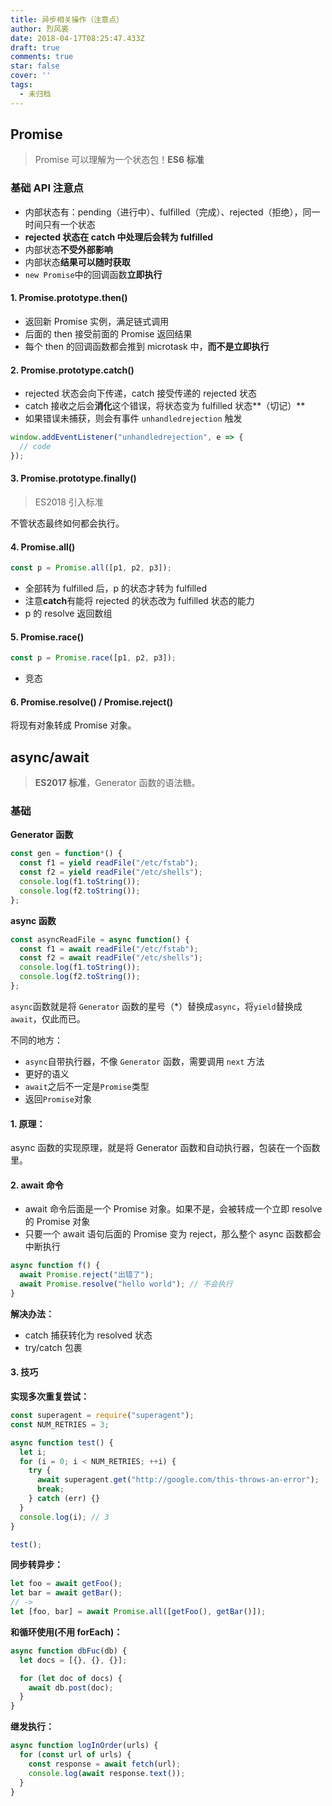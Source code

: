 ```yaml
---
title: 异步相关操作（注意点）
author: 烈风裘
date: 2018-04-17T08:25:47.433Z
draft: true
comments: true
star: false
cover: ''
tags:
  - 未归档
---
```


## Promise

> Promise 可以理解为一个状态包！**ES6 标准**

### 基础 API 注意点

* 内部状态有：pending（进行中）、fulfilled（完成）、rejected（拒绝），同一时间只有一个状态
* **rejected 状态在 catch 中处理后会转为 fulfilled**
* 内部状态**不受外部影响**
* 内部状态**结果可以随时获取**
* `new Promise`中的回调函数**立即执行**

#### 1. Promise.prototype.then()

* 返回新 Promise 实例，满足链式调用
* 后面的 then 接受前面的 Promise 返回结果
* 每个 then 的回调函数都会推到 microtask 中，**而不是立即执行**

#### 2. Promise.prototype.catch()

* rejected 状态会向下传递，catch 接受传递的 rejected 状态
* catch 接收之后会**消化**这个错误，将状态变为 fulfilled 状态**（切记）**
* 如果错误未捕获，则会有事件 `unhandledrejection` 触发

```js
window.addEventListener("unhandledrejection", e => {
  // code
});
```

#### 3. Promise.prototype.finally()

> ES2018 引入标准

不管状态最终如何都会执行。

#### 4. Promise.all()

```js
const p = Promise.all([p1, p2, p3]);
```

* 全部转为 fulfilled 后，p 的状态才转为 fulfilled
* 注意**catch**有能将 rejected 的状态改为 fulfilled 状态的能力
* p 的 resolve 返回数组

#### 5. Promise.race()

```js
const p = Promise.race([p1, p2, p3]);
```

* 竞态

#### 6. Promise.resolve() / Promise.reject()

将现有对象转成 Promise 对象。

## async/await

> **ES2017 标准**，Generator 函数的语法糖。

### 基础

**Generator 函数**

```js
const gen = function*() {
  const f1 = yield readFile("/etc/fstab");
  const f2 = yield readFile("/etc/shells");
  console.log(f1.toString());
  console.log(f2.toString());
};
```

**async 函数**

```js
const asyncReadFile = async function() {
  const f1 = await readFile("/etc/fstab");
  const f2 = await readFile("/etc/shells");
  console.log(f1.toString());
  console.log(f2.toString());
};
```

`async`函数就是将 `Generator` 函数的星号（\*）替换成`async`，将`yield`替换成`await`，仅此而已。

不同的地方：

* `async`自带执行器，不像 `Generator` 函数，需要调用 `next` 方法
* 更好的语义
* `await`之后不一定是`Promise`类型
* 返回`Promise`对象

#### 1. 原理：

async 函数的实现原理，就是将 Generator 函数和自动执行器，包装在一个函数里。

#### 2. await 命令

* await 命令后面是一个 Promise 对象。如果不是，会被转成一个立即 resolve 的 Promise 对象
* 只要一个 await 语句后面的 Promise 变为 reject，那么整个 async 函数都会中断执行

```js
async function f() {
  await Promise.reject("出错了");
  await Promise.resolve("hello world"); // 不会执行
}
```

**解决办法：**

* catch 捕获转化为 resolved 状态
* try/catch 包裹

#### 3. 技巧

**实现多次重复尝试：**

```js
const superagent = require("superagent");
const NUM_RETRIES = 3;

async function test() {
  let i;
  for (i = 0; i < NUM_RETRIES; ++i) {
    try {
      await superagent.get("http://google.com/this-throws-an-error");
      break;
    } catch (err) {}
  }
  console.log(i); // 3
}

test();
```

**同步转异步：**

```js
let foo = await getFoo();
let bar = await getBar();
// ->
let [foo, bar] = await Promise.all([getFoo(), getBar()]);
```

**和循环使用(不用 forEach)：**

```js
async function dbFuc(db) {
  let docs = [{}, {}, {}];

  for (let doc of docs) {
    await db.post(doc);
  }
}
```

**继发执行：**

```js
async function logInOrder(urls) {
  for (const url of urls) {
    const response = await fetch(url);
    console.log(await response.text());
  }
}
```
